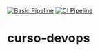 [![Basic Pipeline](https://github.com/amurpo/curso-devops/actions/workflows/basic.yml/badge.svg)](https://github.com/amurpo/curso-devops/actions/workflows/basic.yml)
[![CI Pipeline](https://github.com/amurpo/curso-devops/actions/workflows/ci.yml/badge.svg)](https://github.com/amurpo/curso-devops/actions/workflows/ci.yml)
# curso-devops
